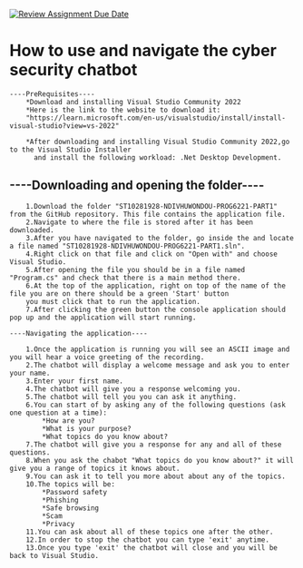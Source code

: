 [![Review Assignment Due Date](https://classroom.github.com/assets/deadline-readme-button-22041afd0340ce965d47ae6ef1cefeee28c7c493a6346c4f15d667ab976d596c.svg)](https://classroom.github.com/a/4cldIbLm)

# How to use and navigate the cyber security chatbot

    ----PreRequisites----
        *Download and installing Visual Studio Community 2022
        *Here is the link to the website to download it:
        "https://learn.microsoft.com/en-us/visualstudio/install/install-visual-studio?view=vs-2022"

        *After downloading and installing Visual Studio Community 2022,go to the Visual Studio Installer 
          and install the following workload: .Net Desktop Development.

   ## ----Downloading and opening the folder----

        1.Download the folder "ST10281928-NDIVHUWONDOU-PROG6221-PART1" from the GitHub repository. This file contains the application file.
        2.Navigate to where the file is stored after it has been downloaded.
        3.After you have navigated to the folder, go inside the and locate a file named "ST10281928-NDIVHUWONDOU-PROG6221-PART1.sln".
        4.Right click on that file and click on "Open with" and choose Visual Studio.
        5.After opening the file you should be in a file named "Program.cs" and check that there is a main method there.
        6.At the top of the application, right on top of the name of the file you are on there should be a green 'Start' button
        you must click that to run the application.
        7.After clicking the green button the console application should pop up and the application will start running.

    ----Navigating the application----

        1.Once the application is running you will see an ASCII image and you will hear a voice greeting of the recording.
        2.The chatbot will display a welcome message and ask you to enter your name.
        3.Enter your first name.
        4.The chatbot will give you a response welcoming you.
        5.The chatbot will tell you you can ask it anything.
        6.You can start of by asking any of the following questions (ask one question at a time):
            *How are you?
            *What is your purpose?
            *What topics do you know about?
        7.The chatbot will give you a response for any and all of these questions.
        8.When you ask the chabot "What topics do you know about?" it will give you a range of topics it knows about.
        9.You can ask it to tell you more about about any of the topics.
        10.The topics will be:
            *Password safety
            *Phishing
            *Safe browsing
            *Scam
            *Privacy 
        11.You can ask about all of these topics one after the other.
        12.In order to stop the chatbot you can type 'exit' anytime.
        13.Once you type 'exit' the chatbot will close and you will be back to Visual Studio.
